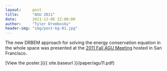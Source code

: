 ```yaml
---
layout:     post
title:      "AGU 2011"
date:       2011-12-06 12:00:00
author:     "Tyler Drombosky"
header-img: "img/post-bg-01.jpg"
---
```


The new DRBEM approach for solving the energy conservation equation in the whole space was presented at the [2011
Fall AGU Meeting](http://sites.agu.org/fallmeeting/) hosted in San Francisco.

[View the poster.]({{ site.baseurl }}/paper/agu11.pdf)